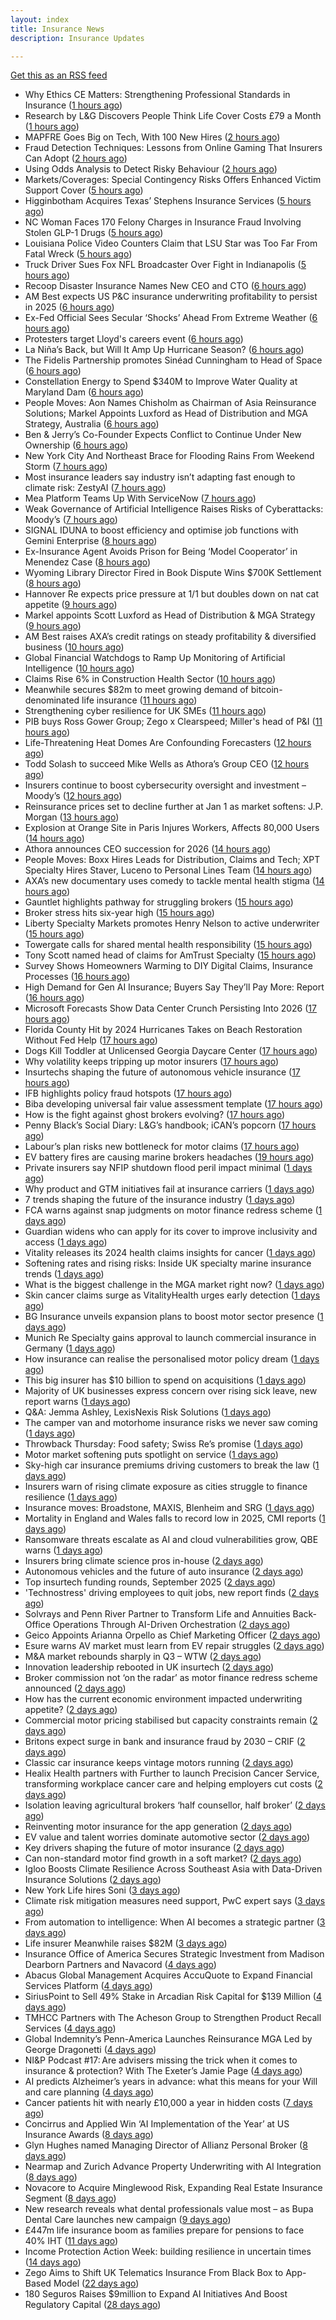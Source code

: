 ```yaml
---
layout: index
title: Insurance News
description: Insurance Updates

---
```


[Get this as an RSS feed](/insurance.rss)

<!-- news_marker starts -->
- Why Ethics CE Matters: Strengthening Professional Standards in Insurance ([1 hours ago](https://www.insurancejournal.com/blogs/risk-insurance-education-alliance/2025/10/10/842545.htm))
- Research by L&G Discovers People Think Life Cover Costs £79 a Month ([1 hours ago](https://insurance-edge.net/2025/10/10/research-by-lg-discovers-people-think-life-cover-costs-79-a-month/))
- MAPFRE Goes Big on Tech, With 100 New Hires ([2 hours ago](https://insurance-edge.net/2025/10/10/mapfre-goes-big-on-tech-with-100-new-hires/))
- Fraud Detection Techniques: Lessons from Online Gaming That Insurers Can Adopt ([2 hours ago](https://insurance-edge.net/2025/10/10/fraud-detection-techniques-lessons-from-online-gaming-that-insurers-can-adopt/))
- Using Odds Analysis to Detect Risky Behaviour ([2 hours ago](https://insurance-edge.net/2025/10/10/using-odds-analysis-to-detect-risky-behaviour/))
- Markets/Coverages: Special Contingency Risks Offers Enhanced Victim Support Cover ([5 hours ago](https://www.insurancejournal.com/news/international/2025/10/10/843417.htm))
- Higginbotham Acquires Texas’ Stephens Insurance Services ([5 hours ago](https://www.insurancejournal.com/news/southcentral/2025/10/10/843413.htm))
- NC Woman Faces 170 Felony Charges in Insurance Fraud Involving Stolen GLP-1 Drugs ([5 hours ago](https://www.insurancejournal.com/news/southeast/2025/10/10/843408.htm))
- Louisiana Police Video Counters Claim that LSU Star was Too Far From Fatal Wreck ([5 hours ago](https://www.insurancejournal.com/news/southcentral/2025/10/10/843406.htm))
- Truck Driver Sues Fox NFL Broadcaster Over Fight in Indianapolis ([5 hours ago](https://www.insurancejournal.com/news/midwest/2025/10/10/843403.htm))
- Recoop Disaster Insurance Names New CEO and CTO ([6 hours ago](https://www.insurancejournal.com/news/midwest/2025/10/10/843400.htm))
- AM Best expects US P&C insurance underwriting profitability to persist in 2025 ([6 hours ago](https://www.reinsurancene.ws/am-best-expects-us-pc-insurance-underwriting-profitability-to-persist-in-2025/))
- Ex-Fed Official Sees Secular ‘Shocks’ Ahead From Extreme Weather ([6 hours ago](https://www.insurancejournal.com/news/national/2025/10/10/843392.htm))
- Protesters target Lloyd's careers event ([6 hours ago](https://www.postonline.co.uk/lloyd%E2%80%99slondon/7959201/protesters-target-dive-in-for-the-fourth-time))
- La Niña’s Back, but Will It Amp Up Hurricane Season? ([6 hours ago](https://www.insurancejournal.com/news/national/2025/10/10/843387.htm))
- The Fidelis Partnership promotes Sinéad Cunningham to Head of Space ([6 hours ago](https://www.reinsurancene.ws/the-fidelis-partnership-promotes-sinead-cunningham-to-head-of-space/))
- Constellation Energy to Spend $340M to Improve Water Quality at Maryland Dam ([6 hours ago](https://www.insurancejournal.com/news/east/2025/10/10/843385.htm))
- People Moves: Aon Names Chisholm as Chairman of Asia Reinsurance Solutions; Markel Appoints Luxford as Head of Distribution and MGA Strategy, Australia ([6 hours ago](https://www.insurancejournal.com/news/international/2025/10/10/843376.htm))
- Ben & Jerry’s Co-Founder Expects Conflict to Continue Under New Ownership ([6 hours ago](https://www.insurancejournal.com/news/east/2025/10/10/843377.htm))
- New York City And Northeast Brace for Flooding Rains From Weekend Storm ([7 hours ago](https://www.insurancejournal.com/news/east/2025/10/10/843373.htm))
- Most insurance leaders say industry isn’t adapting fast enough to climate risk: ZestyAI ([7 hours ago](https://www.reinsurancene.ws/most-insurance-leaders-say-industry-isnt-adapting-fast-enough-to-climate-risk-zestyai/))
- Mea Platform Teams Up With ServiceNow ([7 hours ago](https://insurance-edge.net/2025/10/10/mea-platform-teams-up-with-servicenow/))
- Weak Governance of Artificial Intelligence Raises Risks of Cyberattacks: Moody’s ([7 hours ago](https://www.insurancejournal.com/news/international/2025/10/10/843354.htm))
- SIGNAL IDUNA to boost efficiency and optimise job functions with Gemini Enterprise ([8 hours ago](https://www.reinsurancene.ws/signal-iduna-to-boost-efficiency-and-optimise-job-functions-with-gemini-enterprise/))
- Ex-Insurance Agent Avoids Prison for Being ‘Model Cooperator’ in Menendez Case ([8 hours ago](https://www.insurancejournal.com/news/east/2025/10/10/843316.htm))
- Wyoming Library Director Fired in Book Dispute Wins $700K Settlement ([8 hours ago](https://www.insurancejournal.com/news/west/2025/10/10/843344.htm))
- Hannover Re expects price pressure at 1/1 but doubles down on nat cat appetite ([9 hours ago](https://www.reinsurancene.ws/hannover-re-expects-price-pressure-at-1-1-but-doubles-down-on-nat-cat-appetite/))
- Markel appoints Scott Luxford as Head of Distribution & MGA Strategy ([9 hours ago](https://www.reinsurancene.ws/markel-appoints-scott-luxford-as-head-of-distribution-mga-strategy/))
- AM Best raises AXA’s credit ratings on steady profitability & diversified business ([10 hours ago](https://www.reinsurancene.ws/am-best-raises-axas-credit-ratings-on-steady-profitability-diversified-business/))
- Global Financial Watchdogs to Ramp Up Monitoring of Artificial Intelligence ([10 hours ago](https://www.insurancejournal.com/news/international/2025/10/10/843340.htm))
- Claims Rise 6% in Construction Health Sector ([10 hours ago](https://insurance-edge.net/2025/10/10/claims-rise-6-in-construction-health-sector/))
- Meanwhile secures $82m to meet growing demand of bitcoin-denominated life insurance ([11 hours ago](https://www.reinsurancene.ws/meanwhile-secures-82m-to-meet-growing-demand-of-bitcoin-denominated-life-insurance/))
- Strengthening cyber resilience for UK SMEs ([11 hours ago](https://www.insurancebusinessmag.com/uk/news/cyber/strengthening-cyber-resilience-for-uk-smes-552638.aspx))
- PIB buys Ross Gower Group; Zego x Clearspeed; Miller's head of P&I ([11 hours ago](https://www.postonline.co.uk/news/7959175/pib-buys-ross-gower-group-zego-x-clearspeed-millers-head-of-pi))
- Life-Threatening Heat Domes Are Confounding Forecasters ([12 hours ago](https://www.insurancejournal.com/news/international/2025/10/10/843330.htm))
- Todd Solash to succeed Mike Wells as Athora’s Group CEO ([12 hours ago](https://www.reinsurancene.ws/todd-solash-to-succeed-mike-wells-as-athoras-group-ceo/))
- Insurers continue to boost cybersecurity oversight and investment – Moody’s ([12 hours ago](https://www.insurancebusinessmag.com/uk/news/cyber/insurers-continue-to-boost-cybersecurity-oversight-and-investment--moodys-552630.aspx))
- Reinsurance prices set to decline further at Jan 1 as market softens: J.P. Morgan ([13 hours ago](https://www.reinsurancene.ws/reinsurance-prices-set-to-decline-further-at-jan-1-as-market-softens-j-p-morgan/))
- Explosion at Orange Site in Paris Injures Workers, Affects 80,000 Users ([14 hours ago](https://www.insurancejournal.com/news/international/2025/10/10/843321.htm))
- Athora announces CEO succession for 2026 ([14 hours ago](https://www.insurancebusinessmag.com/uk/news/breaking-news/athora-announces-ceo-succession-for-2026-552609.aspx))
- People Moves: Boxx Hires Leads for Distribution, Claims and Tech; XPT Specialty Hires Staver, Luceno to Personal Lines Team ([14 hours ago](https://www.insurancejournal.com/news/national/2025/10/10/843257.htm))
- AXA’s new documentary uses comedy to tackle mental health stigma ([14 hours ago](https://www.insurancebusinessmag.com/uk/news/life-insurance/axas-new-documentary-uses-comedy-to-tackle-mental-health-stigma-552601.aspx))
- Gauntlet highlights pathway for struggling brokers ([15 hours ago](https://www.insurancebusinessmag.com/uk/news/breaking-news/gauntlet-highlights-pathway-for-struggling-brokers-552599.aspx))
- Broker stress hits six-year high ([15 hours ago](https://www.insurancebusinessmag.com/uk/news/life-insurance/broker-stress-hits-sixyear-high-552598.aspx))
- Liberty Specialty Markets promotes Henry Nelson to active underwriter ([15 hours ago](https://www.insurancebusinessmag.com/uk/news/breaking-news/liberty-specialty-markets-promotes-henry-nelson-to-active-underwriter-552597.aspx))
- Towergate calls for shared mental health responsibility ([15 hours ago](https://www.insurancebusinessmag.com/uk/news/life-insurance/towergate-calls-for-shared-mental-health-responsibility-552596.aspx))
- Tony Scott named head of claims for AmTrust Specialty ([15 hours ago](https://www.insurancebusinessmag.com/uk/news/breaking-news/tony-scott-named-head-of-claims-for-amtrust-specialty-552595.aspx))
- Survey Shows Homeowners Warming to DIY Digital Claims, Insurance Processes ([16 hours ago](https://www.insurancejournal.com/news/national/2025/10/10/843244.htm))
- High Demand for Gen AI Insurance; Buyers Say They’ll Pay More: Report ([16 hours ago](https://www.insurancejournal.com/news/national/2025/10/10/843301.htm))
- Microsoft Forecasts Show Data Center Crunch Persisting Into 2026 ([17 hours ago](https://www.insurancejournal.com/news/national/2025/10/10/843307.htm))
- Florida County Hit by 2024 Hurricanes Takes on Beach Restoration Without Fed Help ([17 hours ago](https://www.insurancejournal.com/news/southeast/2025/10/10/843237.htm))
- Dogs Kill Toddler at Unlicensed Georgia Daycare Center ([17 hours ago](https://www.insurancejournal.com/news/southeast/2025/10/10/843246.htm))
- Why volatility keeps tripping up motor insurers ([17 hours ago](https://www.postonline.co.uk/people/7959193/why-volatility-keeps-tripping-up-motor-insurers))
- Insurtechs shaping the future of autonomous vehicle insurance ([17 hours ago](https://www.postonline.co.uk/technology/7959084/insurtechs-shaping-the-future-of-autonomous-vehicle-insurance))
- IFB highlights policy fraud hotspots ([17 hours ago](https://www.postonline.co.uk/news/7959158/ifb-highlights-policy-fraud-hotspots))
- Biba developing universal fair value assessment template ([17 hours ago](https://www.postonline.co.uk/broker/7959143/biba-developing-universal-fair-value-assessment-template))
- How is the fight against ghost brokers evolving? ([17 hours ago](https://www.postonline.co.uk/claims/7958913/how-is-the-fight-against-ghost-brokers-evolving))
- Penny Black’s Social Diary: L&G’s handbook; iCAN’s popcorn ([17 hours ago](https://www.postonline.co.uk/people/7958928/penny-black%E2%80%99s-social-diary-lg%E2%80%99s-handbook-ican%E2%80%99s-popcorn))
- Labour’s plan risks new bottleneck for motor claims ([17 hours ago](https://www.postonline.co.uk/claims/7959126/labour%E2%80%99s-plan-risks-new-bottleneck-for-motor-claims))
- EV battery fires are causing marine brokers headaches ([19 hours ago](https://www.insurancebusinessmag.com/uk/news/marine/ev-battery-fires-are-causing-marine-brokers-headaches-552462.aspx))
- Private insurers say NFIP shutdown flood peril impact minimal ([1 days ago](https://www.dig-in.com/news/private-insurers-say-nfip-shutdown-flood-peril-impact-minimal))
- Why product and GTM initiatives fail at insurance carriers ([1 days ago](https://www.dig-in.com/opinion/why-product-and-gtm-initiatives-fail-at-insurance-carriers))
- 7 trends shaping the future of the insurance industry ([1 days ago](https://www.dig-in.com/opinion/7-trends-shaping-the-future-of-insurance))
- FCA warns against snap judgments on motor finance redress scheme ([1 days ago](https://www.postonline.co.uk/regulation/7959197/fca-warns-against-snap-judgments-on-motor-finance-redress-scheme))
- Guardian widens who can apply for its cover to improve inclusivity and access ([1 days ago](https://ifamagazine.com/guardian-widens-who-can-apply-for-its-cover-to-improve-inclusivity-and-access/))
- Vitality releases its 2024 health claims insights for cancer ([1 days ago](https://ifamagazine.com/vitality-releases-its-2024-health-claims-insights-for-cancer/))
- Softening rates and rising risks: Inside UK specialty marine insurance trends ([1 days ago](https://www.insurancebusinessmag.com/uk/news/marine/softening-rates-and-rising-risks-inside-uk-specialty-marine-insurance-trends-552490.aspx))
- What is the biggest challenge in the MGA market right now? ([1 days ago](https://www.insurancebusinessmag.com/uk/tv/what-is-the-biggest-challenge-in-the-mga-market-right-now-552489.aspx))
- Skin cancer claims surge as VitalityHealth urges early detection ([1 days ago](https://www.insurancebusinessmag.com/uk/news/life-insurance/skin-cancer-claims-surge-as-vitalityhealth-urges-early-detection-552481.aspx))
- BG Insurance unveils expansion plans to boost motor sector presence ([1 days ago](https://www.insurancebusinessmag.com/uk/news/auto-motor/bg-insurance-unveils-expansion-plans-to-boost-motor-sector-presence-552472.aspx))
- Munich Re Specialty gains approval to launch commercial insurance in Germany ([1 days ago](https://www.insurancebusinessmag.com/uk/news/breaking-news/munich-re-specialty-gains-approval-to-launch-commercial-insurance-in-germany-552469.aspx))
- How insurance can realise the personalised motor policy dream ([1 days ago](https://www.postonline.co.uk/personal/7959025/how-insurance-can-realise-the-personalised-motor-policy-dream))
- This big insurer has $10 billion to spend on acquisitions ([1 days ago](https://www.insurancebusinessmag.com/uk/news/breaking-news/this-big-insurer-has-10-billion-to-spend-on-acquisitions-552452.aspx))
- Majority of UK businesses express concern over rising sick leave, new report warns ([1 days ago](https://ifamagazine.com/majority-of-uk-businesses-express-concern-over-rising-sick-leave-new-report-warns/))
- Q&A: Jemma Ashley, LexisNexis Risk Solutions ([1 days ago](https://www.postonline.co.uk/people/7958988/qa-jemma-ashley-lexisnexis-risk-solutions))
- The camper van and motorhome insurance risks we never saw coming ([1 days ago](https://www.postonline.co.uk/risk-management/7958990/the-camper-van-and-motorhome-insurance-risks-we-never-saw-coming))
- Throwback Thursday: Food safety; Swiss Re’s promise ([1 days ago](https://www.postonline.co.uk/claims/7956771/throwback-thursday-food-safety-swiss-re%E2%80%99s-promise))
- Motor market softening puts spotlight on service ([1 days ago](https://www.postonline.co.uk/commercial/7959008/motor-market-softening-puts-spotlight-on-service))
- Sky-high car insurance premiums driving customers to break the law ([1 days ago](https://www.postonline.co.uk/news/7959174/sky-high-car-insurance-premiums-driving-customers-to-break-the-law))
- Insurers warn of rising climate exposure as cities struggle to finance resilience ([1 days ago](https://www.insurancebusinessmag.com/uk/news/breaking-news/insurers-warn-of-rising-climate-exposure-as-cities-struggle-to-finance-resilience-552421.aspx))
- Insurance moves: Broadstone, MAXIS, Blenheim and SRG ([1 days ago](https://www.insurancebusinessmag.com/uk/news/breaking-news/insurance-moves-broadstone-maxis-blenheim-and-srg-552419.aspx))
- Mortality in England and Wales falls to record low in 2025, CMI reports ([1 days ago](https://www.insurancebusinessmag.com/uk/news/life-insurance/mortality-in-england-and-wales-falls-to-record-low-in-2025-cmi-reports-552418.aspx))
- Ransomware threats escalate as AI and cloud vulnerabilities grow, QBE warns ([1 days ago](https://www.insurancebusinessmag.com/uk/news/cyber/ransomware-threats-escalate-as-ai-and-cloud-vulnerabilities-grow-qbe-warns-552416.aspx))
- Insurers bring climate science pros in-house ([2 days ago](https://www.dig-in.com/news/insurers-bring-climate-science-pros-in-house))
- Autonomous vehicles and the future of auto insurance ([2 days ago](https://www.dig-in.com/news/autonomous-vehicles-and-the-future-of-auto-insurance))
- Top insurtech funding rounds, September 2025 ([2 days ago](https://www.dig-in.com/list/top-insurtech-funding-rounds-september-2025))
- 'Technostress' driving employees to quit jobs, new report finds ([2 days ago](https://www.insurancebusinessmag.com/uk/business-strategy/technostress-driving-employees-to-quit-jobs-new-report-finds-552392.aspx))
- Solvrays and Penn River Partner to Transform Life and Annuities Back-Office Operations Through AI-Driven Orchestration ([2 days ago](https://www.insurtechinsights.com/solvrays-and-penn-river-partner-to-transform-life-and-annuities-back-office-operations-through-ai-driven-orchestration/))
- Geico Appoints Arianna Orpello as Chief Marketing Officer ([2 days ago](https://www.insurtechinsights.com/geico-appoints-arianna-orpello-as-chief-marketing-officer/))
- Esure warns AV market must learn from EV repair struggles ([2 days ago](https://www.postonline.co.uk/market-access/motor/7959108/esure-warns-av-market-must-learn-from-ev-repair-struggles))
- M&A market rebounds sharply in Q3 – WTW ([2 days ago](https://www.insurancebusinessmag.com/uk/news/mergers-acquisitions/manda-market-rebounds-sharply-in-q3--wtw-552333.aspx))
- Innovation leadership rebooted in UK insurtech ([2 days ago](https://www.insurancebusinessmag.com/uk/news/technology/innovation-leadership-rebooted-in-uk-insurtech-552330.aspx))
- Broker commission not ‘on the radar’ as motor finance redress scheme announced ([2 days ago](https://www.postonline.co.uk/news/7959192/broker-commission-not-%E2%80%98on-the-radar%E2%80%99-as-motor-finance-redress-scheme-announced))
- How has the current economic environment impacted underwriting appetite? ([2 days ago](https://www.insurancebusinessmag.com/uk/tv/how-has-the-current-economic-environment-impacted-underwriting-appetite-552328.aspx))
- Commercial motor pricing stabilised but capacity constraints remain ([2 days ago](https://www.postonline.co.uk/commercial/7959083/commercial-motor-pricing-stabilised-but-capacity-constraints-remain))
- Britons expect surge in bank and insurance fraud by 2030 – CRIF ([2 days ago](https://www.insurancebusinessmag.com/uk/news/breaking-news/britons-expect-surge-in-bank-and-insurance-fraud-by-2030--crif-552313.aspx))
- Classic car insurance keeps vintage motors running ([2 days ago](https://www.postonline.co.uk/personal/7958293/classic-car-insurance-keeps-vintage-motors-running))
- Healix Health partners with Further to launch Precision Cancer Service, transforming workplace cancer care and helping employers cut costs ([2 days ago](https://ifamagazine.com/healix-health-partners-with-further-to-launch-precision-cancer-service-transforming-workplace-cancer-care-and-helping-employers-cut-costs/))
- Isolation leaving agricultural brokers ‘half counsellor, half broker’ ([2 days ago](https://www.postonline.co.uk/broker/7959185/isolation-leaving-agricultural-brokers-%E2%80%98half-counsellor-half-broker%E2%80%99))
- Reinventing motor insurance for the app generation ([2 days ago](https://www.postonline.co.uk/personal/7959016/reinventing-motor-insurance-for-the-app-generation))
- EV value and talent worries dominate automotive sector ([2 days ago](https://www.postonline.co.uk/news/7959159/ev-value-and-talent-worries-dominate-automotive-sector))
- Key drivers shaping the future of motor insurance ([2 days ago](https://www.postonline.co.uk/personal/7958989/key-drivers-shaping-the-future-of-motor-insurance))
- Can non-standard motor find growth in a soft market? ([2 days ago](https://www.postonline.co.uk/broker/7958948/can-non-standard-motor-find-growth-in-a-soft-market))
- Igloo Boosts Climate Resilience Across Southeast Asia with Data-Driven Insurance Solutions ([2 days ago](https://thefintechtimes.com/igloo-boosts-climate-resilience-across-southeast-asia-with-data-driven-insurance-solutions/))
- New York Life hires Soni ([3 days ago](https://www.dig-in.com/news/new-york-life-hires-soni))
- Climate risk mitigation measures need support, PwC expert says ([3 days ago](https://www.dig-in.com/news/pwc-expert-climate-risk-mitigation-needs-more-support))
- From automation to intelligence: When AI becomes a strategic partner ([3 days ago](https://www.dig-in.com/opinion/when-ai-becomes-a-strategic-partner))
- Life insurer Meanwhile raises $82M ([3 days ago](https://www.dig-in.com/articles/life-insurer-meanwhile-raises-82m))
- Insurance Office of America Secures Strategic Investment from Madison Dearborn Partners and Navacord ([4 days ago](https://www.insurtechinsights.com/insurance-office-of-america-secures-strategic-investment-from-madison-dearborn-partners-and-navacord/))
- Abacus Global Management Acquires AccuQuote to Expand Financial Services Platform ([4 days ago](https://www.insurtechinsights.com/abacus-global-management-acquires-accuquote-to-expand-financial-services-platform/))
- SiriusPoint to Sell 49% Stake in Arcadian Risk Capital for $139 Million ([4 days ago](https://www.insurtechinsights.com/siriuspoint-to-sell-49-stake-in-arcadian-risk-capital-for-139-million/))
- TMHCC Partners with The Acheson Group to Strengthen Product Recall Services ([4 days ago](https://www.insurtechinsights.com/tmhcc-partners-with-the-acheson-group-to-strengthen-product-recall-services/))
- Global Indemnity’s Penn-America Launches Reinsurance MGA Led by George Dragonetti ([4 days ago](https://www.insurtechinsights.com/global-indemnitys-penn-america-launches-reinsurance-mga-led-by-george-dragonetti/))
- NI&P Podcast #17: Are advisers missing the trick when it comes to insurance & protection? With The Exeter’s Jamie Page ([4 days ago](https://ifamagazine.com/nip-podcast-17-are-advisers-missing-the-trick-when-it-comes-to-insurance-protection-with-the-exeters-jamie-page/))
- AI predicts Alzheimer’s years in advance: what this means for your Will and care planning ([4 days ago](https://ifamagazine.com/ai-predicts-alzheimers-years-in-advance-what-this-means-for-your-will-and-care-planning/))
- Cancer patients hit with nearly £10,000 a year in hidden costs ([7 days ago](https://ifamagazine.com/cancer-patients-hit-with-nearly-10000-a-year-in-hidden-costs/))
- Concirrus and Applied Win ‘AI Implementation of the Year’ at US Insurance Awards ([8 days ago](https://thefintechtimes.com/concirrus-ai-cuts-aviation-underwriting-time-from-36-hours-to-minutes-for-applied-aviation/))
- Glyn Hughes named Managing Director of Allianz Personal Broker ([8 days ago](https://www.insurtechinsights.com/glyn-hughes-named-managing-director-of-allianz-personal-broker/))
- Nearmap and Zurich Advance Property Underwriting with AI Integration ([8 days ago](https://www.insurtechinsights.com/nearmap-and-zurich-advance-property-underwriting-with-ai-integration/))
- Novacore to Acquire Minglewood Risk, Expanding Real Estate Insurance Segment ([8 days ago](https://www.insurtechinsights.com/novacore-to-acquire-minglewood-risk-expanding-real-estate-insurance-segment/))
- New research reveals what dental professionals value most – as Bupa Dental Care launches new campaign ([9 days ago](https://ifamagazine.com/new-research-reveals-what-dental-professionals-value-most-as-bupa-dental-care-launches-new-campaign/))
- £447m life insurance boom as families prepare for pensions to face 40% IHT ([11 days ago](https://ifamagazine.com/447m-life-insurance-boom-as-families-prepare-for-pensions-to-face-40-iht/))
- Income Protection Action Week: building resilience in uncertain times ([14 days ago](https://ifamagazine.com/income-protection-action-week-building-resilience-in-uncertain-times/))
- Zego Aims to Shift UK Telematics Insurance From Black Box to App-Based Model ([22 days ago](https://thefintechtimes.com/zego-aims-to-shift-uk-telematics-insurance-from-black-box-to-app-based-model/))
- 180 Seguros Raises $9million to Expand AI Initiatives And Boost Regulatory Capital ([28 days ago](https://thefintechtimes.com/180-seguros-raises-9m-to-expand-ai-initiatives-and-boost-regulatory-capital/))

<!-- news_marker ends -->